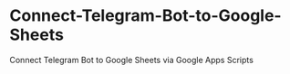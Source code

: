 # Connect-Telegram-Bot-to-Google-Sheets
Connect Telegram Bot to Google Sheets via Google Apps Scripts
